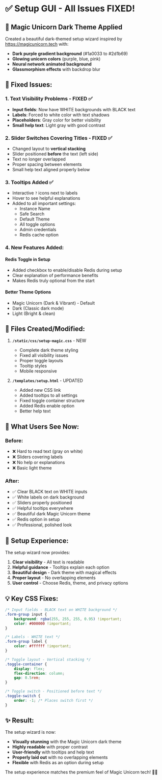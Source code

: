 # ✅ Setup GUI - All Issues FIXED!

## 🎨 **Magic Unicorn Dark Theme Applied**

Created a beautiful dark-themed setup wizard inspired by https://magicunicorn.tech with:
- **Dark purple gradient background** (#1a0033 to #2d1b69)
- **Glowing unicorn colors** (purple, blue, pink)
- **Neural network animated background**
- **Glassmorphism effects** with backdrop blur

## 🔧 **Fixed Issues:**

### 1. **Text Visibility Problems - FIXED** ✅
- **Input fields**: Now have WHITE backgrounds with BLACK text
- **Labels**: Forced to white color with text shadows
- **Placeholders**: Gray color for better visibility
- **Small help text**: Light gray with good contrast

### 2. **Slider Switches Covering Titles - FIXED** ✅
- Changed layout to **vertical stacking**
- Slider positioned **before** the text (left side)
- Text no longer overlapped
- Proper spacing between elements
- Small help text aligned properly below

### 3. **Tooltips Added** ✅
- Interactive `?` icons next to labels
- Hover to see helpful explanations
- Added to all important settings:
  - Instance Name
  - Safe Search
  - Default Theme
  - All toggle options
  - Admin credentials
  - Redis cache option

### 4. **New Features Added:**

#### **Redis Toggle in Setup**
- Added checkbox to enable/disable Redis during setup
- Clear explanation of performance benefits
- Makes Redis truly optional from the start

#### **Better Theme Options**
- Magic Unicorn (Dark & Vibrant) - Default
- Dark (Classic dark mode)
- Light (Bright & clean)

## 📁 **Files Created/Modified:**

1. **`/static/css/setup-magic.css`** - NEW
   - Complete dark theme styling
   - Fixed all visibility issues
   - Proper toggle layouts
   - Tooltip styles
   - Mobile responsive

2. **`/templates/setup.html`** - UPDATED
   - Added new CSS link
   - Added tooltips to all settings
   - Fixed toggle container structure
   - Added Redis enable option
   - Better help text

## 🎯 **What Users See Now:**

### **Before:**
- ❌ Hard to read text (gray on white)
- ❌ Sliders covering labels
- ❌ No help or explanations
- ❌ Basic light theme

### **After:**
- ✅ Clear BLACK text on WHITE inputs
- ✅ White labels on dark background
- ✅ Sliders properly positioned
- ✅ Helpful tooltips everywhere
- ✅ Beautiful dark Magic Unicorn theme
- ✅ Redis option in setup
- ✅ Professional, polished look

## 🚀 **Setup Experience:**

The setup wizard now provides:
1. **Clear visibility** - All text is readable
2. **Helpful guidance** - Tooltips explain each option
3. **Beautiful design** - Dark theme with magical effects
4. **Proper layout** - No overlapping elements
5. **User control** - Choose Redis, theme, and privacy options

## 💡 **Key CSS Fixes:**

```css
/* Input fields - BLACK text on WHITE background */
.form-group input {
    background: rgba(255, 255, 255, 0.95) !important;
    color: #000000 !important;
}

/* Labels - WHITE text */
.form-group label {
    color: #ffffff !important;
}

/* Toggle layout - Vertical stacking */
.toggle-container {
    display: flex;
    flex-direction: column;
    gap: 0.5rem;
}

/* Toggle switch - Positioned before text */
.toggle-switch {
    order: -1; /* Places switch first */
}
```

## ✨ **Result:**

The setup wizard is now:
- **Visually stunning** with the Magic Unicorn dark theme
- **Highly readable** with proper contrast
- **User-friendly** with tooltips and help text
- **Properly laid out** with no overlapping elements
- **Flexible** with Redis as an option during setup

The setup experience matches the premium feel of Magic Unicorn tech! 🦄✨